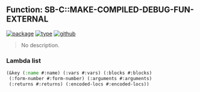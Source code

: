 ## Function: SB-C::MAKE-COMPILED-DEBUG-FUN-EXTERNAL
[![package](https://img.shields.io/badge/Package-SB--C-5f9ea0.svg?style=social&colorA=999999)](../) [![type](https://img.shields.io/badge/Type-Function-5f9ea0.svg?style=social&colorA=999999)](../#function) [![github](https://img.shields.io/badge/GitHub-View_the_source-5f9ea0.svg?style=social&colorA=999999&logo=github)](https://github.com/sbcl/sbcl/blob/master/src/code/debug-info.lisp/) 

> No description.

### Lambda list
```cl
(&key (:name #:name) (:vars #:vars) (:blocks #:blocks)
 (:form-number #:form-number) (:arguments #:arguments)
 (:returns #:returns) (:encoded-locs #:encoded-locs))
```
